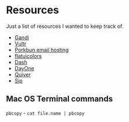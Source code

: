 # Resources

Just a list of resources I wanted to keep track of.

- [Gandi](https://www.gandi.net/)
- [Vultr](https://www.vultr.com/)
- [Porkbun email hosting](https://porkbun.com/products/email)
- [flatuicolors](https://flatuicolors.com/)
- [Dash](https://kapeli.com/dash)
- [DayOne](http://dayoneapp.com/)
- [Quiver](http://happenapps.com/#quiver)
- [Sip](http://sipapp.io/)

## Mac OS Terminal commands

``pbcopy`` - ``cat file.name | pbcopy``